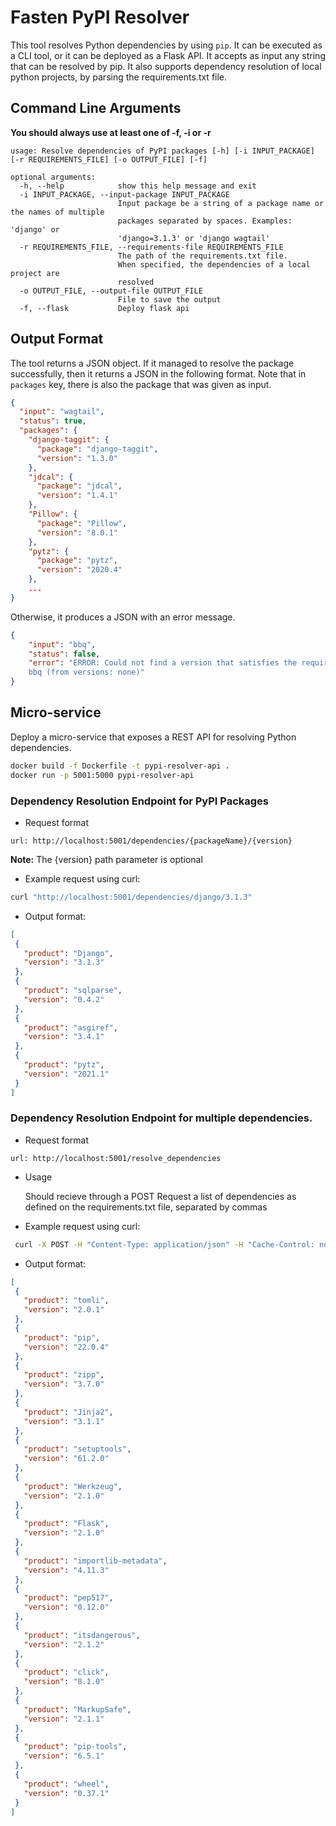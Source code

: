 Fasten PyPI Resolver
===============

This tool resolves Python dependencies by using `pip`.
It can be executed as a CLI tool, or it can be deployed as a Flask API.
It accepts as input any string that can be resolved by pip.
It also supports dependency resolution of local python projects, by parsing the requirements.txt file.

Command Line Arguments
----------------------
__You should always use at least one of -f, -i or -r__

```
usage: Resolve dependencies of PyPI packages [-h] [-i INPUT_PACKAGE] [-r REQUIREMENTS_FILE] [-o OUTPUT_FILE] [-f]

optional arguments:
  -h, --help            show this help message and exit
  -i INPUT_PACKAGE, --input-package INPUT_PACKAGE
                        Input package be a string of a package name or the names of multiple
                        packages separated by spaces. Examples: 'django' or
                        'django=3.1.3' or 'django wagtail'
  -r REQUIREMENTS_FILE, --requirements-file REQUIREMENTS_FILE
                        The path of the requirements.txt file.
                        When specified, the dependencies of a local project are
                        resolved
  -o OUTPUT_FILE, --output-file OUTPUT_FILE
                        File to save the output
  -f, --flask           Deploy flask api
```

Output Format
-------------

The tool returns a JSON object.
If it managed to resolve the package successfully,
then it returns a JSON in the following format.
Note that in `packages` key, there is also the package that was given as input.

```json
{
  "input": "wagtail",
  "status": true,
  "packages": {
    "django-taggit": {
      "package": "django-taggit",
      "version": "1.3.0"
    },
    "jdcal": {
      "package": "jdcal",
      "version": "1.4.1"
    },
    "Pillow": {
      "package": "Pillow",
      "version": "8.0.1"
    },
    "pytz": {
      "package": "pytz",
      "version": "2020.4"
    },
    ...
}
```

Otherwise, it produces a JSON with an error message.

```json
{
    "input": "bbq",
    "status": false,
    "error": "ERROR: Could not find a version that satisfies the requirement
    bbq (from versions: none)"
}
```


## Micro-service

Deploy a micro-service that exposes a REST API for resolving Python dependencies.

```bash
docker build -f Dockerfile -t pypi-resolver-api .
docker run -p 5001:5000 pypi-resolver-api
```

### Dependency Resolution Endpoint for PyPI Packages

* Request format

```
url: http://localhost:5001/dependencies/{packageName}/{version}
```
<b>Note:</b> The {version} path parameter is optional

* Example request using curl:

```bash
curl "http://localhost:5001/dependencies/django/3.1.3"
```

* Output format:
 
 ```json
[
  {
    "product": "Django",
    "version": "3.1.3"
  },
  {
    "product": "sqlparse",
    "version": "0.4.2"
  },
  {
    "product": "asgiref",
    "version": "3.4.1"
  },
  {
    "product": "pytz",
    "version": "2021.1"
  }
]
```
### Dependency Resolution Endpoint for multiple dependencies.


* Request format

```
url: http://localhost:5001/resolve_dependencies
```

* Usage

  Should recieve through a POST Request a list of dependencies as defined on the requirements.txt file, separated by commas 

* Example request using curl:

```bash
 curl -X POST -H "Content-Type: application/json" -H "Cache-Control: no-cache" -d '[flask, pip-tools]' "http://localhost:5001/resolve_dependencies"
```

* Output format:
 
 ```json
[
  {
    "product": "tomli", 
    "version": "2.0.1"
  }, 
  {
    "product": "pip", 
    "version": "22.0.4"
  }, 
  {
    "product": "zipp", 
    "version": "3.7.0"
  }, 
  {
    "product": "Jinja2", 
    "version": "3.1.1"
  }, 
  {
    "product": "setuptools", 
    "version": "61.2.0"
  }, 
  {
    "product": "Werkzeug", 
    "version": "2.1.0"
  }, 
  {
    "product": "Flask", 
    "version": "2.1.0"
  }, 
  {
    "product": "importlib-metadata", 
    "version": "4.11.3"
  }, 
  {
    "product": "pep517", 
    "version": "0.12.0"
  }, 
  {
    "product": "itsdangerous", 
    "version": "2.1.2"
  }, 
  {
    "product": "click", 
    "version": "8.1.0"
  }, 
  {
    "product": "MarkupSafe", 
    "version": "2.1.1"
  }, 
  {
    "product": "pip-tools", 
    "version": "6.5.1"
  }, 
  {
    "product": "wheel", 
    "version": "0.37.1"
  }
]
```
